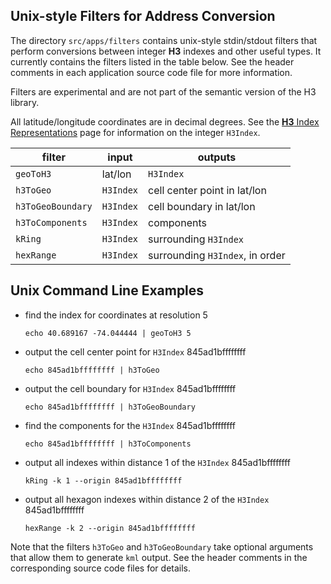 Unix-style Filters for Address Conversion
---

The directory `src/apps/filters` contains unix-style stdin/stdout filters that perform conversions between integer **H3** indexes and other useful types. It currently contains the filters listed in the table below. See the header comments in each application source code file for more information.

Filters are experimental and are not part of the semantic version of the H3 library.

All latitude/longitude coordinates are in decimal degrees. See the <a href="#/documentation/core-library/h3-index-representations"> **H3** Index Representations</a> page for information on the integer `H3Index`.


| filter           | input     | outputs
| ---------------- | --------- | -------
| `geoToH3`        | lat/lon   | `H3Index`
| `h3ToGeo`        | `H3Index` | cell center point in lat/lon
| `h3ToGeoBoundary`| `H3Index` | cell boundary in lat/lon
| `h3ToComponents` | `H3Index` | components
| `kRing`          | `H3Index` | surrounding `H3Index`
| `hexRange`       | `H3Index` | surrounding `H3Index`, in order

Unix Command Line Examples
---

* find the index for coordinates at resolution 5

     `echo 40.689167 -74.044444 | geoToH3 5`

* output the cell center point for `H3Index` 845ad1bffffffff

     `echo 845ad1bffffffff | h3ToGeo`

* output the cell boundary for `H3Index` 845ad1bffffffff

     `echo 845ad1bffffffff | h3ToGeoBoundary`

* find the components for the `H3Index` 845ad1bffffffff

     `echo 845ad1bffffffff | h3ToComponents`

* output all indexes within distance 1 of the `H3Index` 845ad1bffffffff

     `kRing -k 1 --origin 845ad1bffffffff`

* output all hexagon indexes within distance 2 of the `H3Index` 845ad1bffffffff

     `hexRange -k 2 --origin 845ad1bffffffff`

Note that the filters `h3ToGeo` and `h3ToGeoBoundary` take optional arguments that allow them to generate `kml` output. See the header comments in the corresponding source code files for details.
